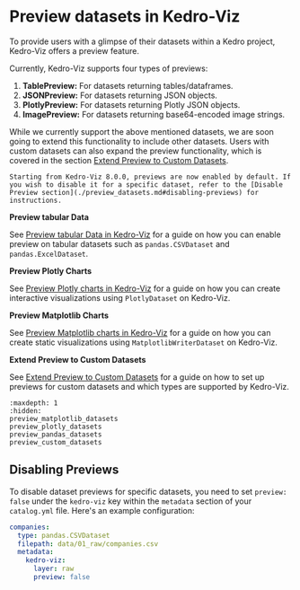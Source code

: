 # Preview datasets in Kedro-Viz

To provide users with a glimpse of their datasets within a Kedro project, Kedro-Viz offers a preview feature. 

Currently, Kedro-Viz supports four types of previews:

1. **TablePreview:** For datasets returning tables/dataframes.
2. **JSONPreview:** For datasets returning JSON objects.
3. **PlotlyPreview:** For datasets returning Plotly JSON objects.
4. **ImagePreview:** For datasets returning base64-encoded image strings.

While we currently support the above mentioned datasets, we are soon going to extend this functionality to include other datasets. Users with custom datasets can also expand the preview functionality, which is covered in the section [Extend Preview to Custom Datasets](./preview_custom_datasets.md).

```{note}
Starting from Kedro-Viz 8.0.0, previews are now enabled by default. If you wish to disable it for a specific dataset, refer to the [Disable Preview section](./preview_datasets.md#disabling-previews) for instructions.
```

**Preview tabular Data**

See [Preview tabular Data in Kedro-Viz](./preview_pandas_datasets.md) for a guide on how you can enable preview on tabular datasets such as `pandas.CSVDataset` and `pandas.ExcelDataset`.

**Preview Plotly Charts**

See [Preview Plotly charts in Kedro-Viz](./preview_plotly_datasets.md) for a guide on how you can create interactive visualizations using `PlotlyDataset` on Kedro-Viz.

**Preview Matplotlib Charts**

See [Preview Matplotlib charts in Kedro-Viz](./preview_matplotlib_datasets.md) for a guide on how you can create static visualizations using `MatplotlibWriterDataset` on Kedro-Viz.

**Extend Preview to Custom Datasets**

See [Extend Preview to Custom Datasets](./preview_custom_datasets.md) for a guide on how to set up previews for custom datasets and which types are supported by Kedro-Viz.

```{toctree}
:maxdepth: 1
:hidden:
preview_matplotlib_datasets
preview_plotly_datasets
preview_pandas_datasets
preview_custom_datasets
```



## Disabling Previews


To disable dataset previews for specific datasets, you need to set `preview: false` under the `kedro-viz` key within the `metadata` section of your `catalog.yml` file. Here's an example configuration:

```yaml
companies:
  type: pandas.CSVDataset
  filepath: data/01_raw/companies.csv
  metadata:
    kedro-viz:
      layer: raw
      preview: false
```

